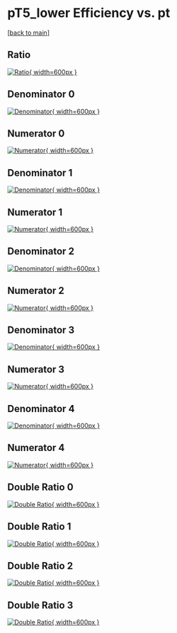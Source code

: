 # pT5_lower Efficiency vs. pt

[[back to main](./)]



## Ratio

[![Ratio](../mtv/var/pT5_lower_loweta_211_0_eff_pt.png){ width=600px }](../mtv/var/pT5_lower_loweta_211_0_eff_pt.pdf)

## Denominator 0

[![Denominator](../mtv/den/pT5_lower_loweta_211_0_eff_pt_den0.png){ width=600px }](../mtv/den/pT5_lower_loweta_211_0_eff_pt_den0.pdf)

## Numerator 0

[![Numerator](../mtv/num/pT5_lower_loweta_211_0_eff_pt_num0.png){ width=600px }](../mtv/num/pT5_lower_loweta_211_0_eff_pt_num0.pdf)

## Denominator 1

[![Denominator](../mtv/den/pT5_lower_loweta_211_0_eff_pt_den1.png){ width=600px }](../mtv/den/pT5_lower_loweta_211_0_eff_pt_den1.pdf)

## Numerator 1

[![Numerator](../mtv/num/pT5_lower_loweta_211_0_eff_pt_num1.png){ width=600px }](../mtv/num/pT5_lower_loweta_211_0_eff_pt_num1.pdf)

## Denominator 2

[![Denominator](../mtv/den/pT5_lower_loweta_211_0_eff_pt_den2.png){ width=600px }](../mtv/den/pT5_lower_loweta_211_0_eff_pt_den2.pdf)

## Numerator 2

[![Numerator](../mtv/num/pT5_lower_loweta_211_0_eff_pt_num2.png){ width=600px }](../mtv/num/pT5_lower_loweta_211_0_eff_pt_num2.pdf)

## Denominator 3

[![Denominator](../mtv/den/pT5_lower_loweta_211_0_eff_pt_den3.png){ width=600px }](../mtv/den/pT5_lower_loweta_211_0_eff_pt_den3.pdf)

## Numerator 3

[![Numerator](../mtv/num/pT5_lower_loweta_211_0_eff_pt_num3.png){ width=600px }](../mtv/num/pT5_lower_loweta_211_0_eff_pt_num3.pdf)

## Denominator 4

[![Denominator](../mtv/den/pT5_lower_loweta_211_0_eff_pt_den4.png){ width=600px }](../mtv/den/pT5_lower_loweta_211_0_eff_pt_den4.pdf)

## Numerator 4

[![Numerator](../mtv/num/pT5_lower_loweta_211_0_eff_pt_num4.png){ width=600px }](../mtv/num/pT5_lower_loweta_211_0_eff_pt_num4.pdf)

## Double Ratio 0

[![Double Ratio](../mtv/ratio/pT5_lower_loweta_211_0_eff_pt_ratio0.png){ width=600px }](../mtv/ratio/pT5_lower_loweta_211_0_eff_pt_ratio0.pdf)

## Double Ratio 1

[![Double Ratio](../mtv/ratio/pT5_lower_loweta_211_0_eff_pt_ratio1.png){ width=600px }](../mtv/ratio/pT5_lower_loweta_211_0_eff_pt_ratio1.pdf)

## Double Ratio 2

[![Double Ratio](../mtv/ratio/pT5_lower_loweta_211_0_eff_pt_ratio2.png){ width=600px }](../mtv/ratio/pT5_lower_loweta_211_0_eff_pt_ratio2.pdf)

## Double Ratio 3

[![Double Ratio](../mtv/ratio/pT5_lower_loweta_211_0_eff_pt_ratio3.png){ width=600px }](../mtv/ratio/pT5_lower_loweta_211_0_eff_pt_ratio3.pdf)

